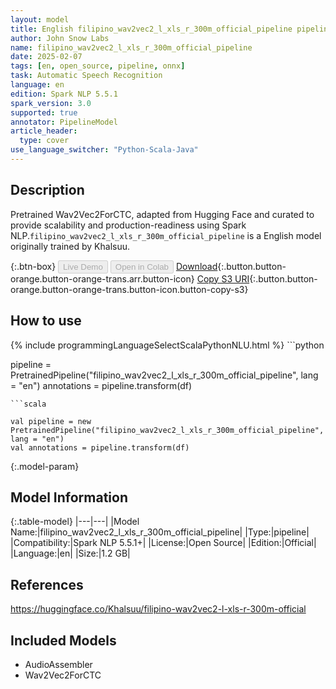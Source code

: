 ```yaml
---
layout: model
title: English filipino_wav2vec2_l_xls_r_300m_official_pipeline pipeline Wav2Vec2ForCTC from Khalsuu
author: John Snow Labs
name: filipino_wav2vec2_l_xls_r_300m_official_pipeline
date: 2025-02-07
tags: [en, open_source, pipeline, onnx]
task: Automatic Speech Recognition
language: en
edition: Spark NLP 5.5.1
spark_version: 3.0
supported: true
annotator: PipelineModel
article_header:
  type: cover
use_language_switcher: "Python-Scala-Java"
---
```


## Description

Pretrained Wav2Vec2ForCTC, adapted from Hugging Face and curated to provide scalability and production-readiness using Spark NLP.`filipino_wav2vec2_l_xls_r_300m_official_pipeline` is a English model originally trained by Khalsuu.

{:.btn-box}
<button class="button button-orange" disabled>Live Demo</button>
<button class="button button-orange" disabled>Open in Colab</button>
[Download](https://s3.amazonaws.com/auxdata.johnsnowlabs.com/public/models/filipino_wav2vec2_l_xls_r_300m_official_pipeline_en_5.5.1_3.0_1738908105489.zip){:.button.button-orange.button-orange-trans.arr.button-icon}
[Copy S3 URI](s3://auxdata.johnsnowlabs.com/public/models/filipino_wav2vec2_l_xls_r_300m_official_pipeline_en_5.5.1_3.0_1738908105489.zip){:.button.button-orange.button-orange-trans.button-icon.button-copy-s3}

## How to use



<div class="tabs-box" markdown="1">
{% include programmingLanguageSelectScalaPythonNLU.html %}
```python

pipeline = PretrainedPipeline("filipino_wav2vec2_l_xls_r_300m_official_pipeline", lang = "en")
annotations =  pipeline.transform(df)   

```
```scala

val pipeline = new PretrainedPipeline("filipino_wav2vec2_l_xls_r_300m_official_pipeline", lang = "en")
val annotations = pipeline.transform(df)

```
</div>

{:.model-param}
## Model Information

{:.table-model}
|---|---|
|Model Name:|filipino_wav2vec2_l_xls_r_300m_official_pipeline|
|Type:|pipeline|
|Compatibility:|Spark NLP 5.5.1+|
|License:|Open Source|
|Edition:|Official|
|Language:|en|
|Size:|1.2 GB|

## References

https://huggingface.co/Khalsuu/filipino-wav2vec2-l-xls-r-300m-official

## Included Models

- AudioAssembler
- Wav2Vec2ForCTC